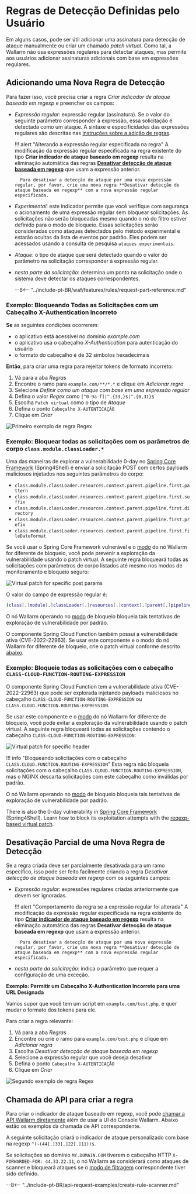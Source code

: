 [link-regex]:       https://github.com/yandex/pire

[img-regex-example1]:       ../../images/user-guides/rules/regex-rule-1.png
[img-regex-example2]:       ../../images/user-guides/rules/regex-rule-2.png
[img-regex-id]:             ../../images/user-guides/rules/regex-id.png

# Regras de Detecção Definidas pelo Usuário

Em alguns casos, pode ser útil adicionar uma assinatura para detecção de ataque manualmente ou criar um chamado *patch virtual*. Como tal, a Wallarm não usa expressões regulares para detectar ataques, mas permite aos usuários adicionar assinaturas adicionais com base em expressões regulares.

## Adicionando uma Nova Regra de Detecção

Para fazer isso, você precisa criar a regra *Criar indicador de ataque baseado em regexp* e preencher os campos:

* *Expressão regular*: expressão regular (assinatura). Se o valor do seguinte parâmetro corresponder à expressão, essa solicitação é detectada como um ataque. A sintaxe e especificidades das expressões regulares são descritas nas [instruções sobre a adição de regras](add-rule.md#condition-type-regex).

    !!! alert "Alterando a expressão regular especificada na regra"
        A modificação da expressão regular especificada na regra existente do tipo **Criar indicador de ataque baseado em regexp** resulta na eliminação automática das regras [**Desativar detecção de ataque baseada em regexp**](#partial-disabling-of-a-new-detection-rule) que usam a expressão anterior.

        Para desativar a detecção de ataque por uma nova expressão regular, por favor, crie uma nova regra **Desativar detecção de ataque baseada em regexp** com a nova expressão regular especificada.

* *Experimental*: este indicador permite que você verifique com segurança o acionamento de uma expressão regular sem bloquear solicitações. As solicitações não serão bloqueadas mesmo quando o nó do filtro estiver definido para o modo de bloqueio. Essas solicitações serão consideradas como ataques detectados pelo método experimental e estarão ocultas da lista de eventos por padrão. Eles podem ser acessados usando a consulta de pesquisa `ataques experimentais`.

* *Ataque*: o tipo de ataque que será detectado quando o valor do parâmetro na solicitação corresponder à expressão regular.

* *nesta parte da solicitação*: determina um ponto na solicitação onde o sistema deve detectar os ataques correspondentes.

    --8<-- "../include-pt-BR/waf/features/rules/request-part-reference.md"

### Exemplo: Bloqueando Todas as Solicitações com um Cabeçalho X-Authentication Incorreto

**Se** as seguintes condições ocorrerem:

* o aplicativo está acessível no domínio *example.com*
* o aplicativo usa o cabeçalho *X-Authentication* para autenticação do usuário
* o formato do cabeçalho é de 32 símbolos hexadecimais

**Então**, para criar uma regra para rejeitar tokens de formato incorreto:

1. Vá para a aba *Regras*
2. Encontre o ramo para `example.com/**/*.*` e clique em *Adicionar regra*
3. Selecione *Definir como um ataque com base em uma expressão regular*
4. Defina o valor *Regex* como `[^0-9a-f]|^.{33,}$|^.{0,31}$`
5. Escolha `Patch virtual` como o tipo de *Ataque*
6. Defina o ponto `Cabeçalho X-AUTENTICAÇÃO`
7. Clique em *Criar*

![Primeiro exemplo de regra Regex][img-regex-example1]

### Exemplo: Bloquear todas as solicitações com os parâmetros de corpo `class.module.classLoader.*`

Uma das maneiras de explorar a vulnerabilidade 0-day no [Spring Core Framework](https://docs.spring.io/spring-framework/docs/3.2.x/spring-framework-reference/html/overview.html) (Spring4Shell) é enviar a solicitação POST com certos payloads maliciosos injetados nos seguintes parâmetros do corpo:

* `class.module.classLoader.resources.context.parent.pipeline.first.pattern`
* `class.module.classLoader.resources.context.parent.pipeline.first.suffix`
* `class.module.classLoader.resources.context.parent.pipeline.first.directory`
* `class.module.classLoader.resources.context.parent.pipeline.first.prefix`
* `class.module.classLoader.resources.context.parent.pipeline.first.fileDateFormat`

Se você usar o Spring Core Framework vulnerável e o [modo](../../admin-en/configure-wallarm-mode.md#available-filtration-modes) do nó Wallarm for diferente de bloqueio, você pode prevenir a exploração da vulnerabilidade usando o patch virtual. A seguinte regra bloqueará todas as solicitações com parâmetros de corpo listados até mesmo nos modos de monitoramento e bloqueio seguro:

![Virtual patch for specific post params](../../images/user-guides/rules/regexp-rule-post-params-spring.png)

O valor do campo de expressão regular é:

```bash
(class[.]module[.]classLoader[.]resources[.]context[.]parent[.]pipeline[.]first[.])(pattern|suffix|directory|prefix|fileDateFormat)
```

O nó Wallarm operando no [modo](../../admin-en/configure-wallarm-mode.md#available-filtration-modes) de bloqueio bloqueia tais tentativas de exploração de vulnerabilidade por padrão.

O componente Spring Cloud Function também possui a vulnerabilidade ativa (CVE-2022-22963). Se usar este componente e o modo do nó Wallarm for diferente de bloqueio, crie o patch virtual conforme descrito [abaixo](#example-block-all-requests-with-the-class-cloud-function-routing-expression-header).

### Exemplo: Bloqueie todas as solicitações com o cabeçalho `CLASS-CLOUD-FUNCTION-ROUTING-EXPRESSION`

O componente Spring Cloud Function tem a vulnerabilidade ativa (CVE-2022-22963) que pode ser explorada injetando payloads maliciosos no cabeçalho `CLASS-CLOUD-FUNCTION-ROUTING-EXPRESSION` ou `CLASS.CLOUD.FUNCTION.ROUTING-EXPRESSION`.

Se usar este componente e o [modo](../../admin-en/configure-wallarm-mode.md#available-filtration-modes) do nó Wallarm for diferente de bloqueio, você pode evitar a exploração da vulnerabilidade usando o patch virtual. A seguinte regra bloqueará todas as solicitações contendo o cabeçalho `CLASS-CLOUD-FUNCTION-ROUTING-EXPRESSION`:

![Virtual patch for specific header](../../images/user-guides/rules/regexp-rule-header-spring.png)

!!! info "Bloqueando solicitações com o cabeçalho `CLASS.CLOUD.FUNCTION.ROUTING-EXPRESSION`"
    Esta regra não bloqueia solicitações com o cabeçalho `CLASS.CLOUD.FUNCTION.ROUTING-EXPRESSION`, mas o NGINX descarta solicitações com este cabeçalho como inválidas por padrão.

O nó Wallarm operando no [modo](../../admin-en/configure-wallarm-mode.md#available-filtration-modes) de bloqueio bloqueia tais tentativas de exploração de vulnerabilidade por padrão.

There is also the 0-day vulnerability in [Spring Core Framework](https://docs.spring.io/spring-framework/docs/3.2.x/spring-framework-reference/html/overview.html) (Spring4Shell). Learn how to block its exploitation attempts with the [reqexp-based virtual patch](#example-block-all-requests-with-the-classmoduleclassloader-body-parameters).

## Desativação Parcial de uma Nova Regra de Detecção

Se a regra criada deve ser parcialmente desativada para um ramo específico, isso pode ser feito facilmente criando a regra *Desativar detecção de ataque baseada em regexp* com os seguintes campos:

- *Expressão regular*: expressões regulares criadas anteriormente que devem ser ignoradas.

    !!! alert "Comportamento da regra se a expressão regular foi alterada"
        A modificação da expressão regular especificada na regra existente do tipo [**Criar indicador de ataque baseado em regexp**](#adding-a-new-detection-rule) resulta na eliminação automática das regras **Desativar detecção de ataque baseada em regexp** que usam a expressão anterior.

        Para desativar a detecção de ataque por uma nova expressão regular, por favor, crie uma nova regra **Desativar detecção de ataque baseada em regexp** com a nova expressão regular especificada.

- *nesta parte da solicitação*: indica o parâmetro que requer a configuração de uma exceção.

**Exemplo: Permitir um Cabeçalho X-Authentication Incorreto para uma URL Designada**

Vamos supor que você tem um script em `example.com/test.php`, e quer mudar o formato dos tokens para ele.

Para criar a regra relevante:

1. Vá para a aba *Regras*
1. Encontre ou crie o ramo para `example.com/test.php` e clique em *Adicionar regra*
1. Escolha *Desativar detecção de ataque baseada em regexp*
1. Selecione a expressão regular que você deseja desativar
1. Defina o ponto `Cabeçalho X-AUTENTICAÇÃO`
1. Clique em *Criar*

![Segundo exemplo de regra Regex][img-regex-example2] 

## Chamada de API para criar a regra

Para criar o indicador de ataque baseado em regexp, você pode [chamar a API Wallarm diretamente](../../api/overview.md) além de usar a UI do Console Wallarm. Abaixo estão os exemplos da chamada de API correspondente.

A seguinte solicitação criará o indicador de ataque personalizado com base na regexp `^(~(44[.]33[.]22[.]11))$`.

Se solicitações ao domínio `MY.DOMAIN.COM` tiverem o cabeçalho HTTP `X-FORWARDED-FOR: 44.33.22.11`, o nó Wallarm as considerará como ataques de scanner e bloqueará ataques se o [modo de filtragem](../../admin-en/configure-wallarm-mode.md) correspondente tiver sido definido.

--8<-- "../include-pt-BR/api-request-examples/create-rule-scanner.md"